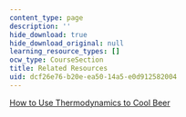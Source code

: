 ```yaml
---
content_type: page
description: ''
hide_download: true
hide_download_original: null
learning_resource_types: []
ocw_type: CourseSection
title: Related Resources
uid: dcf26e76-b20e-ea50-14a5-e0d912582004
---
```


[How to Use Thermodynamics to Cool Beer](http://www.asciimation.co.nz/beer/index.html)